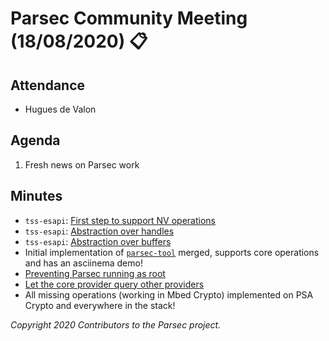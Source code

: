 # Parsec Community Meeting (18/08/2020) 📋

## Attendance

- Hugues de Valon

## Agenda

1. Fresh news on Parsec work

## Minutes

- `tss-esapi`: [First step to support NV
   operations](https://github.com/parallaxsecond/rust-tss-esapi/pull/104)
- `tss-esapi`: [Abstraction over handles](https://github.com/parallaxsecond/rust-tss-esapi/pull/108)
- `tss-esapi`: [Abstraction over buffers](https://github.com/parallaxsecond/rust-tss-esapi/pull/112)
- Initial implementation of [`parsec-tool`](https://github.com/parallaxsecond/parsec-tool) merged,
   supports core operations and has an asciinema demo!
- [Preventing Parsec running as root](https://github.com/parallaxsecond/parsec/pull/219)
- [Let the core provider query other providers](https://github.com/parallaxsecond/parsec/pull/215)
- All missing operations (working in Mbed Crypto) implemented on PSA Crypto and everywhere in the
   stack!

*Copyright 2020 Contributors to the Parsec project.*
